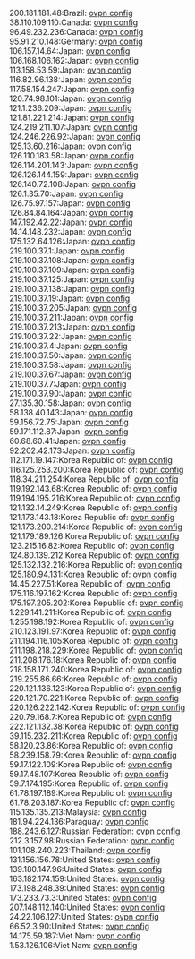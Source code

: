200.181.181.48:Brazil: [ovpn config](vpn/200_181_181_48.ovpn)  
38.110.109.110:Canada: [ovpn config](vpn/38_110_109_110.ovpn)  
96.49.232.236:Canada: [ovpn config](vpn/96_49_232_236.ovpn)  
95.91.210.148:Germany: [ovpn config](vpn/95_91_210_148.ovpn)  
106.157.14.64:Japan: [ovpn config](vpn/106_157_14_64.ovpn)  
106.168.106.162:Japan: [ovpn config](vpn/106_168_106_162.ovpn)  
113.158.53.59:Japan: [ovpn config](vpn/113_158_53_59.ovpn)  
116.82.96.138:Japan: [ovpn config](vpn/116_82_96_138.ovpn)  
117.58.154.247:Japan: [ovpn config](vpn/117_58_154_247.ovpn)  
120.74.98.101:Japan: [ovpn config](vpn/120_74_98_101.ovpn)  
121.1.236.209:Japan: [ovpn config](vpn/121_1_236_209.ovpn)  
121.81.221.214:Japan: [ovpn config](vpn/121_81_221_214.ovpn)  
124.219.211.107:Japan: [ovpn config](vpn/124_219_211_107.ovpn)  
124.246.226.92:Japan: [ovpn config](vpn/124_246_226_92.ovpn)  
125.13.60.216:Japan: [ovpn config](vpn/125_13_60_216.ovpn)  
126.110.183.58:Japan: [ovpn config](vpn/126_110_183_58.ovpn)  
126.114.201.143:Japan: [ovpn config](vpn/126_114_201_143.ovpn)  
126.126.144.159:Japan: [ovpn config](vpn/126_126_144_159.ovpn)  
126.140.72.108:Japan: [ovpn config](vpn/126_140_72_108.ovpn)  
126.1.35.70:Japan: [ovpn config](vpn/126_1_35_70.ovpn)  
126.75.97.157:Japan: [ovpn config](vpn/126_75_97_157.ovpn)  
126.84.84.164:Japan: [ovpn config](vpn/126_84_84_164.ovpn)  
147.192.42.22:Japan: [ovpn config](vpn/147_192_42_22.ovpn)  
14.14.148.232:Japan: [ovpn config](vpn/14_14_148_232.ovpn)  
175.132.64.126:Japan: [ovpn config](vpn/175_132_64_126.ovpn)  
219.100.37.1:Japan: [ovpn config](vpn/219_100_37_1.ovpn)  
219.100.37.108:Japan: [ovpn config](vpn/219_100_37_108.ovpn)  
219.100.37.109:Japan: [ovpn config](vpn/219_100_37_109.ovpn)  
219.100.37.125:Japan: [ovpn config](vpn/219_100_37_125.ovpn)  
219.100.37.138:Japan: [ovpn config](vpn/219_100_37_138.ovpn)  
219.100.37.19:Japan: [ovpn config](vpn/219_100_37_19.ovpn)  
219.100.37.205:Japan: [ovpn config](vpn/219_100_37_205.ovpn)  
219.100.37.211:Japan: [ovpn config](vpn/219_100_37_211.ovpn)  
219.100.37.213:Japan: [ovpn config](vpn/219_100_37_213.ovpn)  
219.100.37.22:Japan: [ovpn config](vpn/219_100_37_22.ovpn)  
219.100.37.4:Japan: [ovpn config](vpn/219_100_37_4.ovpn)  
219.100.37.50:Japan: [ovpn config](vpn/219_100_37_50.ovpn)  
219.100.37.58:Japan: [ovpn config](vpn/219_100_37_58.ovpn)  
219.100.37.67:Japan: [ovpn config](vpn/219_100_37_67.ovpn)  
219.100.37.7:Japan: [ovpn config](vpn/219_100_37_7.ovpn)  
219.100.37.90:Japan: [ovpn config](vpn/219_100_37_90.ovpn)  
27.135.30.158:Japan: [ovpn config](vpn/27_135_30_158.ovpn)  
58.138.40.143:Japan: [ovpn config](vpn/58_138_40_143.ovpn)  
59.156.72.75:Japan: [ovpn config](vpn/59_156_72_75.ovpn)  
59.171.112.87:Japan: [ovpn config](vpn/59_171_112_87.ovpn)  
60.68.60.41:Japan: [ovpn config](vpn/60_68_60_41.ovpn)  
92.202.42.173:Japan: [ovpn config](vpn/92_202_42_173.ovpn)  
112.171.19.147:Korea Republic of: [ovpn config](vpn/112_171_19_147.ovpn)  
116.125.253.200:Korea Republic of: [ovpn config](vpn/116_125_253_200.ovpn)  
118.34.211.254:Korea Republic of: [ovpn config](vpn/118_34_211_254.ovpn)  
119.192.143.68:Korea Republic of: [ovpn config](vpn/119_192_143_68.ovpn)  
119.194.195.216:Korea Republic of: [ovpn config](vpn/119_194_195_216.ovpn)  
121.132.14.249:Korea Republic of: [ovpn config](vpn/121_132_14_249.ovpn)  
121.173.143.18:Korea Republic of: [ovpn config](vpn/121_173_143_18.ovpn)  
121.173.200.214:Korea Republic of: [ovpn config](vpn/121_173_200_214.ovpn)  
121.179.189.126:Korea Republic of: [ovpn config](vpn/121_179_189_126.ovpn)  
123.215.16.82:Korea Republic of: [ovpn config](vpn/123_215_16_82.ovpn)  
124.80.139.212:Korea Republic of: [ovpn config](vpn/124_80_139_212.ovpn)  
125.132.132.216:Korea Republic of: [ovpn config](vpn/125_132_132_216.ovpn)  
125.180.94.131:Korea Republic of: [ovpn config](vpn/125_180_94_131.ovpn)  
14.45.227.51:Korea Republic of: [ovpn config](vpn/14_45_227_51.ovpn)  
175.116.197.162:Korea Republic of: [ovpn config](vpn/175_116_197_162.ovpn)  
175.197.205.202:Korea Republic of: [ovpn config](vpn/175_197_205_202.ovpn)  
1.229.141.211:Korea Republic of: [ovpn config](vpn/1_229_141_211.ovpn)  
1.255.198.192:Korea Republic of: [ovpn config](vpn/1_255_198_192.ovpn)  
210.123.191.97:Korea Republic of: [ovpn config](vpn/210_123_191_97.ovpn)  
211.194.116.105:Korea Republic of: [ovpn config](vpn/211_194_116_105.ovpn)  
211.198.218.229:Korea Republic of: [ovpn config](vpn/211_198_218_229.ovpn)  
211.208.176.18:Korea Republic of: [ovpn config](vpn/211_208_176_18.ovpn)  
218.158.171.240:Korea Republic of: [ovpn config](vpn/218_158_171_240.ovpn)  
219.255.86.66:Korea Republic of: [ovpn config](vpn/219_255_86_66.ovpn)  
220.121.136.123:Korea Republic of: [ovpn config](vpn/220_121_136_123.ovpn)  
220.121.70.221:Korea Republic of: [ovpn config](vpn/220_121_70_221.ovpn)  
220.126.222.142:Korea Republic of: [ovpn config](vpn/220_126_222_142.ovpn)  
220.79.168.7:Korea Republic of: [ovpn config](vpn/220_79_168_7.ovpn)  
222.121.132.38:Korea Republic of: [ovpn config](vpn/222_121_132_38.ovpn)  
39.115.232.211:Korea Republic of: [ovpn config](vpn/39_115_232_211.ovpn)  
58.120.23.86:Korea Republic of: [ovpn config](vpn/58_120_23_86.ovpn)  
58.239.158.79:Korea Republic of: [ovpn config](vpn/58_239_158_79.ovpn)  
59.17.122.109:Korea Republic of: [ovpn config](vpn/59_17_122_109.ovpn)  
59.17.48.107:Korea Republic of: [ovpn config](vpn/59_17_48_107.ovpn)  
59.7.174.195:Korea Republic of: [ovpn config](vpn/59_7_174_195.ovpn)  
61.78.197.189:Korea Republic of: [ovpn config](vpn/61_78_197_189.ovpn)  
61.78.203.187:Korea Republic of: [ovpn config](vpn/61_78_203_187.ovpn)  
115.135.135.213:Malaysia: [ovpn config](vpn/115_135_135_213.ovpn)  
181.94.224.136:Paraguay: [ovpn config](vpn/181_94_224_136.ovpn)  
188.243.6.127:Russian Federation: [ovpn config](vpn/188_243_6_127.ovpn)  
212.3.157.98:Russian Federation: [ovpn config](vpn/212_3_157_98.ovpn)  
101.108.240.223:Thailand: [ovpn config](vpn/101_108_240_223.ovpn)  
131.156.156.78:United States: [ovpn config](vpn/131_156_156_78.ovpn)  
139.180.147.96:United States: [ovpn config](vpn/139_180_147_96.ovpn)  
163.182.174.159:United States: [ovpn config](vpn/163_182_174_159.ovpn)  
173.198.248.39:United States: [ovpn config](vpn/173_198_248_39.ovpn)  
173.233.73.3:United States: [ovpn config](vpn/173_233_73_3.ovpn)  
207.148.112.140:United States: [ovpn config](vpn/207_148_112_140.ovpn)  
24.22.106.127:United States: [ovpn config](vpn/24_22_106_127.ovpn)  
66.52.3.90:United States: [ovpn config](vpn/66_52_3_90.ovpn)  
14.175.59.187:Viet Nam: [ovpn config](vpn/14_175_59_187.ovpn)  
1.53.126.106:Viet Nam: [ovpn config](vpn/1_53_126_106.ovpn)  
